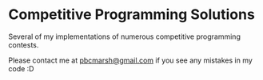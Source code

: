 # Competitive Programming Solutions
Several of my implementations of numerous competitive programming contests.

Please contact me at pbcmarsh@gmail.com if you see any mistakes in my code :D

